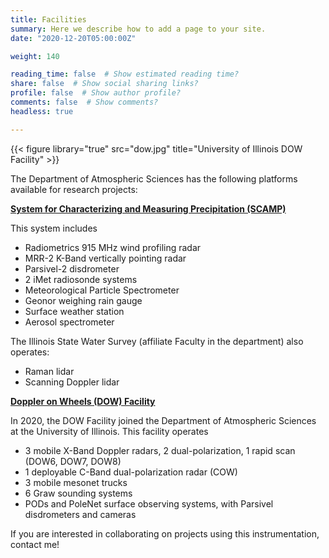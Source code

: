 ```yaml
---
title: Facilities
summary: Here we describe how to add a page to your site.
date: "2020-12-20T05:00:00Z"

weight: 140

reading_time: false  # Show estimated reading time?
share: false  # Show social sharing links?
profile: false  # Show author profile?
comments: false  # Show comments?
headless: true

---
```

{{< figure library="true" src="dow.jpg" title="University of Illinois DOW Facility" >}}

The Department of Atmospheric Sciences has the following platforms available for research projects:

**[System for Characterizing and Measuring Precipitation (SCAMP)](https://atmos.illinois.edu/research/research-equipment/scamp)**

This system includes

- Radiometrics 915 MHz wind profiling radar
- MRR-2 K-Band vertically pointing radar
- Parsivel-2 disdrometer
- 2 iMet radiosonde systems
- Meteorological Particle Spectrometer
- Geonor weighing rain gauge
- Surface weather station
- Aerosol spectrometer

The Illinois State Water Survey (affiliate Faculty in the department) also operates:

- Raman lidar
- Scanning Doppler lidar

**[Doppler on Wheels (DOW) Facility](http://dowfacility.atmos.illinois.edu)**

In 2020, the DOW Facility joined the Department of Atmospheric Sciences at the University of Illinois.  This facility operates

- 3 mobile X-Band Doppler radars, 2 dual-polarization, 1 rapid scan (DOW6, DOW7, DOW8)
- 1 deployable C-Band dual-polarization radar (COW)
- 3 mobile mesonet trucks
- 6 Graw sounding systems
- PODs and PoleNet surface observing systems, with Parsivel disdrometers and cameras

If you are interested in collaborating on projects using this instrumentation, contact me!
